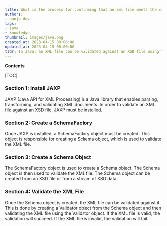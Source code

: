 ```yaml
---
title: What is the process for confirming that an xml file meets the criteria of an xsd file?
authors:
- nanja_dev
tags:
- java
- knowledge
thumbnail: images/java.png
created_at: 2023-04-15 00:00:00
updated_at: 2023-04-15 00:00:00
tldr: In Java, an XML file can be validated against an XSD file using the javax.xml.validation.Validator class.
---
```


**Contents**

[TOC]

### Section 1: Install JAXP

JAXP (Java API for XML Processing) is a Java library that enables parsing, transforming, and validating XML documents. In order to validate an XML file against an XSD file, JAXP must be installed.

### Section 2: Create a SchemaFactory

Once JAXP is installed, a SchemaFactory object must be created. This object is responsible for creating a Schema object, which is used to validate the XML file.

### Section 3: Create a Schema Object

The SchemaFactory object is used to create a Schema object. The Schema object is then used to validate the XML file. The Schema object can be created from an XSD file or from a stream of XSD data.

### Section 4: Validate the XML File

Once the Schema object is created, the XML file can be validated against it. This is done by creating a Validator object from the Schema object and then validating the XML file using the Validator object. If the XML file is valid, the validation will succeed. If the XML file is invalid, the validation will fail.
